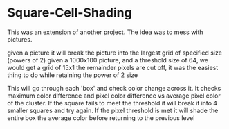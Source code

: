 # Square-Cell-Shading
This was an extension of another project. The idea was to mess with pictures. 

given a picture it will break the picture into the largest grid of specified size (powers of 2)
	given a 1000x100 picture, and a threshold size of 64, we would get a grid of 15x1
	the remainder pixels are cut off, it was the easiest thing to do while retaining the power of 2 size

This will go through each 'box' and check color change across it. 
	It checks maximum color difference and pixel color difference vs average pixel color of the cluster. 
If the square fails to meet the threshold it will break it into 4 smaller squares and try again. 
If the pixel threshold is met it will shade the entire box the average color before returning to the previous level

